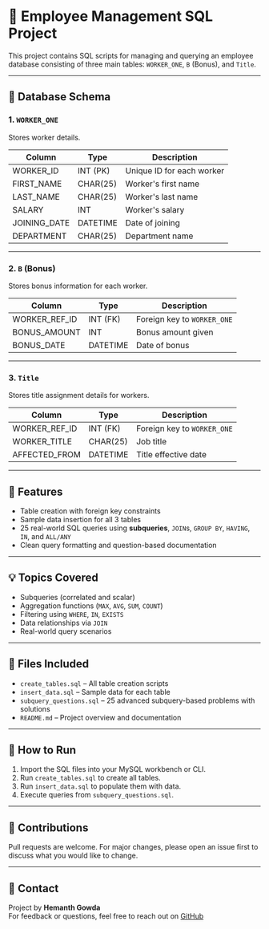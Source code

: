 # 🧾 Employee Management SQL Project

This project contains SQL scripts for managing and querying an employee database consisting of three main tables: `WORKER_ONE`, `B` (Bonus), and `Title`.

---

## 📁 Database Schema

### 1. `WORKER_ONE`
Stores worker details.

| Column         | Type         | Description               |
|----------------|--------------|---------------------------|
| WORKER_ID      | INT (PK)     | Unique ID for each worker |
| FIRST_NAME     | CHAR(25)     | Worker's first name       |
| LAST_NAME      | CHAR(25)     | Worker's last name        |
| SALARY         | INT          | Worker's salary           |
| JOINING_DATE   | DATETIME     | Date of joining           |
| DEPARTMENT     | CHAR(25)     | Department name           |

---

### 2. `B` (Bonus)
Stores bonus information for each worker.

| Column         | Type         | Description                       |
|----------------|--------------|-----------------------------------|
| WORKER_REF_ID  | INT (FK)     | Foreign key to `WORKER_ONE`       |
| BONUS_AMOUNT   | INT          | Bonus amount given                |
| BONUS_DATE     | DATETIME     | Date of bonus                     |

---

### 3. `Title`
Stores title assignment details for workers.

| Column         | Type         | Description                       |
|----------------|--------------|-----------------------------------|
| WORKER_REF_ID  | INT (FK)     | Foreign key to `WORKER_ONE`       |
| WORKER_TITLE   | CHAR(25)     | Job title                         |
| AFFECTED_FROM  | DATETIME     | Title effective date              |

---

## 📌 Features

- Table creation with foreign key constraints
- Sample data insertion for all 3 tables
- 25 real-world SQL queries using **subqueries**, `JOIN`s, `GROUP BY`, `HAVING`, `IN`, and `ALL/ANY`
- Clean query formatting and question-based documentation

---

## 💡 Topics Covered

- Subqueries (correlated and scalar)
- Aggregation functions (`MAX`, `AVG`, `SUM`, `COUNT`)
- Filtering using `WHERE`, `IN`, `EXISTS`
- Data relationships via `JOIN`
- Real-world query scenarios

---

## 📂 Files Included

- `create_tables.sql` – All table creation scripts
- `insert_data.sql` – Sample data for each table
- `subquery_questions.sql` – 25 advanced subquery-based problems with solutions
- `README.md` – Project overview and documentation

---

## 🚀 How to Run

1. Import the SQL files into your MySQL workbench or CLI.
2. Run `create_tables.sql` to create all tables.
3. Run `insert_data.sql` to populate them with data.
4. Execute queries from `subquery_questions.sql`.

---

## 🤝 Contributions

Pull requests are welcome. For major changes, please open an issue first to discuss what you would like to change.

---

## 📧 Contact

Project by **Hemanth Gowda**  
For feedback or questions, feel free to reach out on [GitHub](https://github.com/GowdaHemannth)

